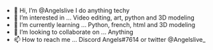 - 👋 Hi, I’m @Angelslive I do anything techy 
- 👀 I’m interested in ... Video editing, art, python and 3D modeling
- 🌱 I’m currently learning ... Python, french, html and 3D modeling 
- 💞️ I’m looking to collaborate on ... Anything 
- 📫 How to reach me ... Discord Angels#7614 or twitter @Angelslive_

<!---
Angelslive/Angelslive is a ✨ special ✨ repository because its `README.md` (this file) appears on your GitHub profile.
You can click the Preview link to take a look at your changes.
--->
